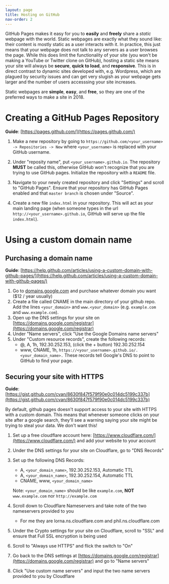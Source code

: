 ```yaml
---
layout: page
title: Hosting on GitHub
nav-order: 2
---
```


GitHub Pages makes it easy for you to **easily** and **freely** share a *static* webpage with the world. Static webpages are exactly what they sound like: their content is mostly static as a user interacts with it. In practice, this just means that your webpage does not talk to any servers as a user browses the page. While this does limit the functionality of your site (you won't be making a YouTube or Twitter clone on GitHub), hosting a static site means your site will always be **secure**, **quick to load**, and **responsive**. This is in direct contrast to dynamic sites developed with, e.g. Wordpress, which are plagued by security issues and can get very slugish as your webpage gets larger and the number of users accesssing your site increases.

Static webpages are **simple**, **easy**, and **free**, so they are one of the preferred ways to make a site in 2018.

# Creating a GitHub Pages Repository

**Guide**: [https://pages.github.com/](https://pages.github.com/)

1. Make a new repository by going to `https://github.com/<your_username> -> Repositories -> New` where `<your_username>` is replaced with your GitHub username.

2. Under "reposity name", put `<your_username>.github.io`. The repository **MUST** be called this, otherwise GitHub won't recognize that you are trying to use GitHub pages. Initialize the repository with a `README` file.

3. Navigate to your newly created repository and click "Settings" and scroll to "GitHub Pages". Ensure that your repository has GitHub Pages enabled and that `master branch` is chosen under "Source".

4. Create a new file `index.html` in your repository. This will act as your main landing page (when someone types in the url `http://<your_username>.github.io`, GitHub will serve up the file `index.html`).

# Using a custom domain name

## Purchasing a domain name

**Guide**: [https://help.github.com/articles/using-a-custom-domain-with-github-pages/](https://help.github.com/articles/using-a-custom-domain-with-github-pages/)

1. Go to [domains.google.com](domains.google.com) and purchase whatever domain you want ($12 / year usually)
2. Create a file called CNAME in the main directory of your github repo. Add the lines `<your_domain>` and `www.<your_domain>` (e.g. `example.com` and `www.example.com`).
3. Open up the DNS settings for your site on [https://domains.google.com/registrar](https://domains.google.com/registrar)
4. Under "Name servers", click "Use the Google Domains name servers"
5. Under "Custom resource records", create the following records:
    - @, A, 1h, 192.30.252.153, (click the + button) 192.30.252.154
    - www, CNAME, 1h, `https://<your_username>.github.io/.<your_domain_name>.`
    These records tell Google's DNS to point to GitHub to find your page.

## Securing your site with HTTPS

**Guide**: [https://gist.github.com/cvan/8630f847f579f90e0c014dc5199c337b](https://gist.github.com/cvan/8630f847f579f90e0c014dc5199c337b)

By default, github pages doesn't support access to your site with HTTPS with a custom domain. This means that whenever someone clicks on your site after a google search, they'll see a warning saying your site might be trying to steal your data. We don't want this!

1. Set up a free cloudflare account here: [https://www.cloudflare.com/](https://www.cloudflare.com/) and add your website to your account
2. Under the DNS settings for your site on Cloudflare, go to "DNS Records"
3. Set up the following DNS Records:
    - A, `<your_domain_name>`, 192.30.252.153, Automatic TTL
    - A, `<your_domain_name>`, 192.30.252.154, Automatic TTL
    - CNAME, www, `<your_domain_name>`
    
    Note: `<your_domain_name>` should be like `example.com`, **NOT** `www.example.com` nor `http://example.com`

4. Scroll down to Cloudflare Nameservers and take note of the two nameservers provided to you
    - For me they are lorna.ns.cloudflare.com and phil.ns.cloudflare.com
5. Under the Crypto settings for your site on Cloudflare, scroll to "SSL" and ensure that Full SSL encryption is being used
6. Scroll to "Always use HTTPS" and flick the switch to "On"
7. Go back to the DNS settings at [https://domains.google.com/registrar](https://domains.google.com/registrar) and go to "Name servers"
8. Click "Use custom name servers" and input the two name servers provided to you by Cloudflare
